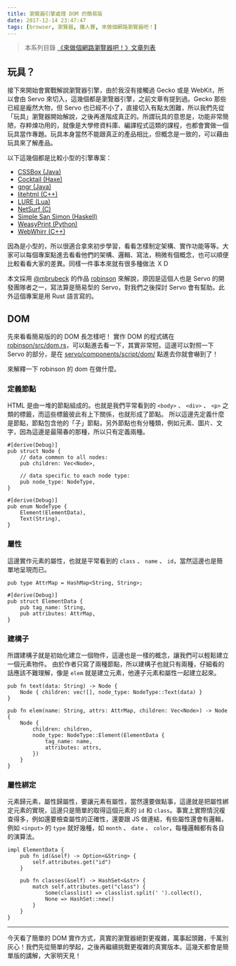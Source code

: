```yaml
---
title: 瀏覽器引擎處理 DOM 的簡易版
date: 2017-12-14 23:47:47
tags: [browser, 瀏覽器, 鐵人賽, 來做個網路瀏覽器吧！]
---
```

> 本系列目錄 [《來做個網路瀏覽器吧！》文章列表](/post/2018/02/browser/browser_series_33/)


## 玩具？
接下來開始會實戰解說瀏覽器引擎，由於我沒有接觸過 Gecko 或是 WebKit，所以會由 Servo 來切入，這幾個都是瀏覽器引擎，之前文章有提到過。Gecko 那些已經是龐然大物，但 Servo 也已經不小了，直接切入有點太困難，所以我們先從「玩具」瀏覽器開始解說，之後再進階成真正的。所謂玩具的意思是，功能非常簡陋，存粹煉功用的，就像是大學修資料庫、編譯程式這類的課程，也都會實做一個玩具當作專題。玩具本身當然不能跟真正的產品相比，但概念是一致的，可以藉由玩具來了解產品。

以下這幾個都是比較小型的引擎專案：
* [CSSBox (Java)](https://github.com/philborlin/CSSBox)
* [Cocktail (Haxe)](https://github.com/silexlabs/Cocktail)
* [gngr (Java)](https://gngr.info/)
* [litehtml (C++)](https://github.com/tordex/litehtml)
* [LURE (Lua)](https://github.com/admin36/LURE)
* [NetSurf (C)](http://www.netsurf-browser.org/)
* [Simple San Simon (Haskell)](http://hsbrowser.wordpress.com/3s-functional-web-browser/)
* [WeasyPrint (Python)](https://github.com/Kozea/WeasyPrint)
* [WebWhirr (C++)](https://github.com/reesmichael1/WebWhirr)

因為是小型的，所以很適合拿來初步學習，看看怎樣制定架構、實作功能等等。大家可以每個專案點進去看看他們的架構、邏輯、寫法，稍微有個概念，也可以順便比較看看大家的差異。同樣一件事本來就有很多種做法 ＸＤ

本文採用 [@mbrubeck](https://github.com/mbrubeck/) 的作品 [robinson](https://github.com/mbrubeck/robinson) 來解說，原因是這個人也是 Servo 的開發團隊者之一，寫法算是簡易型的 Servo，對我們之後探討 Servo 會有幫助。此外這個專案是用 Rust 語言寫的。

## DOM
先來看看簡易版的的 DOM 長怎樣吧！
實作 DOM 的程式碼在 [robinson/src/dom.rs](https://github.com/mbrubeck/robinson/blob/master/src/dom.rs)，可以點進去看一下，其實非常短。這邊可以對照一下 Servo 的部分，是在 [servo/components/script/dom/](https://github.com/servo/servo/tree/master/components/script/dom) 點進去你就會嚇到了！

來解釋一下 robinson 的 dom 在做什麼。

### 定義節點
HTML 是由一堆的節點組成的。也就是我們平常看到的 `<body>` 、 `<div>` 、 `<p>` 之類的標籤，而這些標籤彼此有上下關係，也就形成了節點。
所以這邊先定義什麼是節點，節點包含他的「子」節點，另外節點也有分種類，例如元素、圖片、文字，因為這邊是最陽春的那種，所以只有定義兩種。
```
#[derive(Debug)]
pub struct Node {
    // data common to all nodes:
    pub children: Vec<Node>,

    // data specific to each node type:
    pub node_type: NodeType,
}

#[derive(Debug)]
pub enum NodeType {
    Element(ElementData),
    Text(String),
}
```

### 屬性
這邊實作元素的屬性，也就是平常看到的 `class` 、 `name` 、 `id`，當然這邊也是簡單地呈現而已。
```
pub type AttrMap = HashMap<String, String>;
```
```
#[derive(Debug)]
pub struct ElementData {
    pub tag_name: String,
    pub attributes: AttrMap,
}
```

### 建構子
所謂建構子就是初始化建立一個物件，這邊也是一樣的概念，讓我們可以輕鬆建立一個元素物件。
由於作者只寫了兩種節點，所以建構子也就只有兩種，仔細看的話應該不難理解，像是 `elem` 就是建立元素，他連子元素和屬性一起建立起來。
```
pub fn text(data: String) -> Node {
    Node { children: vec![], node_type: NodeType::Text(data) }
}

pub fn elem(name: String, attrs: AttrMap, children: Vec<Node>) -> Node {
    Node {
        children: children,
        node_type: NodeType::Element(ElementData {
            tag_name: name,
            attributes: attrs,
        })
    }
}
```

### 屬性綁定
元素歸元素，屬性歸屬性，要讓元素有屬性，當然還要做點事，這邊就是把屬性綁定元素的實現，這邊只是簡單的取得這個元素的 `id` 和 `class`。事實上實際情況複查得多，例如還要檢查屬性的正確性，還要跟 JS 做連結，有些屬性還會有邏輯，例如 `<input>` 的 `type` 就好幾種，如 `month` 、 `date` 、 `color`，每種邏輯都有各自的演算法。
```
impl ElementData {
    pub fn id(&self) -> Option<&String> {
        self.attributes.get("id")
    }

    pub fn classes(&self) -> HashSet<&str> {
        match self.attributes.get("class") {
            Some(classlist) => classlist.split(' ').collect(),
            None => HashSet::new()
        }
    }
}
```

---

今天看了簡單的 DOM 實作方式，真實的瀏覽器絕對更複雜，萬事起頭難，千萬別灰心！我們先從簡單的學起，之後再繼續挑戰更複雜的真實版本。這幾天都會是簡單版的講解，大家明天見！


